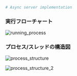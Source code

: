 ```python
# Async server implementation
```
### 実行フローチャート <!-- {docsify-ignore} --> 

![running_process](https://cdn.jsdelivr.net/gh/sy-records/staticfile/images/swoole/running_process.png ':size=800xauto')
### プロセス/スレッドの構造図 <!-- {docsify-ignore} --> 

![process_structure](https://cdn.jsdelivr.net/gh/sy-records/staticfile/images/swoole/process_structure.png ':size=800xauto')

![process_structure_2](../_images/server/process_structure_2.png)
